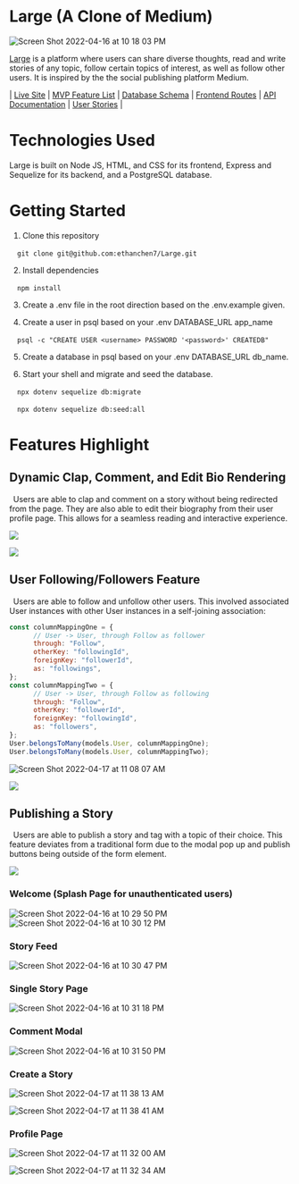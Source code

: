 # Large (A Clone of Medium)

![Screen Shot 2022-04-16 at 10 18 03 PM](https://user-images.githubusercontent.com/60331384/163701522-dad8fa9a-57e5-43c5-9464-0cac67d31a89.png)

[Large](https://large-medium-clone.herokuapp.com/) is a platform where users can share diverse thoughts, read and write stories of any topic, follow certain topics of interest, as well as follow other users. It is inspired by the the social publishing platform Medium.

| [Live Site](https://large-medium-clone.herokuapp.com/) | [MVP Feature List](https://github.com/ethanchen7/Large/wiki/Features-List) | [Database Schema](https://github.com/ethanchen7/Large/wiki/Database-Schema) | [Frontend Routes](https://github.com/ethanchen7/Large/wiki/Front-End-Routes) | [API Documentation](https://github.com/ethanchen7/Large/wiki/API-Documentation) | [User Stories](https://github.com/ethanchen7/Large/wiki/User-Stories) |

# Technologies Used

Large is built on Node JS, HTML, and CSS for its frontend, Express and Sequelize for its backend, and a PostgreSQL database.




# Getting Started

1. Clone this repository <br />

&ensp;&ensp;`git clone git@github.com:ethanchen7/Large.git`

2. Install dependencies  <br />

&ensp;&ensp;`npm install`

3. Create a .env file in the root direction based on the .env.example given.  <br />

4. Create a user in psql based on your .env DATABASE_URL app_name   <br />

&ensp;&ensp;`psql -c "CREATE USER <username> PASSWORD '<password>' CREATEDB"`

5. Create a database in psql based on your .env DATABASE_URL db_name.  <br />

6. Start your shell and migrate and seed the database.   <br />

&ensp;&ensp;`npx dotenv sequelize db:migrate`   <br />

&ensp;&ensp;`npx dotenv sequelize db:seed:all`

# Features Highlight

## Dynamic Clap, Comment, and Edit Bio Rendering
&ensp;Users are able to clap and comment on a story without being redirected from the page. They are also able to edit their biography from their user profile page. This allows for a seamless reading and interactive experience.

![](https://media.giphy.com/media/ndjICdYqwbQ7WnkJNx/giphy.gif)

![](https://media.giphy.com/media/lk0fwNXiWWgw1DFcfm/giphy.gif)

## User Following/Followers Feature
&ensp;Users are able to follow and unfollow other users. This involved associated User instances with other User instances in a self-joining association: 

```js
const columnMappingOne = {
      // User -> User, through Follow as follower
      through: "Follow",
      otherKey: "followingId",
      foreignKey: "followerId",
      as: "followings",
};
const columnMappingTwo = {
      // User -> User, through Follow as following
      through: "Follow",
      otherKey: "followerId",
      foreignKey: "followingId",
      as: "followers",
};
User.belongsToMany(models.User, columnMappingOne);
User.belongsToMany(models.User, columnMappingTwo);
```
![Screen Shot 2022-04-17 at 11 08 07 AM](https://user-images.githubusercontent.com/60331384/163726974-46a20af7-5205-4b5e-b538-96a28f4d52a7.png)

![](https://media.giphy.com/media/TvQ1xdtxd2xEdO5vL4/giphy.gif)

## Publishing a Story <br />
&ensp;Users are able to publish a story and tag with a topic of their choice. This feature deviates from a traditional form due to the modal pop up and publish buttons being outside of the form element.

![](https://media.giphy.com/media/7Vqlnlzt5J7hqP1BI5/giphy.gif)

### Welcome (Splash Page for unauthenticated users) <br />

![Screen Shot 2022-04-16 at 10 29 50 PM](https://user-images.githubusercontent.com/60331384/163701872-a00527e8-cd50-4c1b-8af9-0940f8c8ddcf.png)
![Screen Shot 2022-04-16 at 10 30 12 PM](https://user-images.githubusercontent.com/60331384/163701882-3dbc1bf0-9629-4232-8744-e648ab45c4ab.png)

### Story Feed <br />

![Screen Shot 2022-04-16 at 10 30 47 PM](https://user-images.githubusercontent.com/60331384/163701887-50a58ca4-e3e1-46f0-9614-6f3b0676b115.png)

### Single Story Page <br />

![Screen Shot 2022-04-16 at 10 31 18 PM](https://user-images.githubusercontent.com/60331384/163701899-49d95cf1-9a57-4f1f-a2cd-14a22bed70bb.png)

### Comment Modal <br />

![Screen Shot 2022-04-16 at 10 31 50 PM](https://user-images.githubusercontent.com/60331384/163701913-07983341-1235-480e-8185-d8ab3aa09816.png)

### Create a Story <br /> 

![Screen Shot 2022-04-17 at 11 38 13 AM](https://user-images.githubusercontent.com/60331384/163727953-281819e4-0da5-4fd1-a433-96ca117e76b9.png)

![Screen Shot 2022-04-17 at 11 38 41 AM](https://user-images.githubusercontent.com/60331384/163727964-5b791e8a-f2e6-4050-90ec-b94e86ee5289.png)

### Profile Page <br />

![Screen Shot 2022-04-17 at 11 32 00 AM](https://user-images.githubusercontent.com/60331384/163727770-e76b8337-c252-470c-a74a-7a77fc77d12b.png)

![Screen Shot 2022-04-17 at 11 32 34 AM](https://user-images.githubusercontent.com/60331384/163727790-b8196cd1-0d91-4130-805a-6be502fa7455.png)


